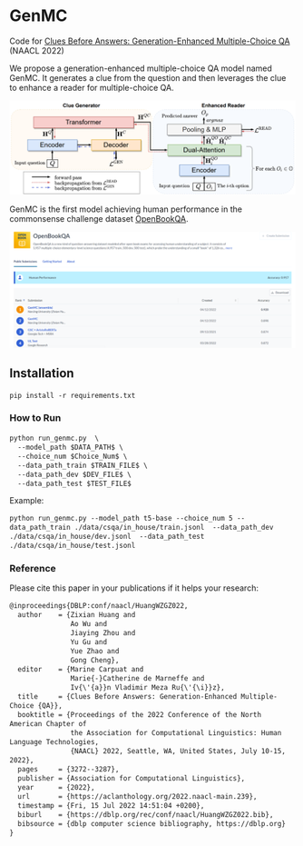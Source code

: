 # GenMC

Code for [Clues Before Answers: Generation-Enhanced Multiple-Choice QA ](https://arxiv.org/pdf/2205.00274.pdf) (NAACL 2022)

We propose a generation-enhanced multiple-choice QA model named GenMC. It generates a clue from the question and then leverages the clue to enhance a reader for multiple-choice QA.

![model](model.png)


GenMC is the first model achieving human performance in the commonsense challenge dataset [OpenBookQA](https://leaderboard.allenai.org/open_book_qa/submissions/public). 

![leaderboard](leaderboard.png)

## Installation
```angular2html
pip install -r requirements.txt
```


### How to Run

```angular2html
python run_genmc.py  \
  --model_path $DATA_PATH$ \
  --choice_num $Choice_Num$ \
  --data_path_train $TRAIN_FILE$ \
  --data_path_dev $DEV_FILE$ \
  --data_path_test $TEST_FILE$ 
```

Example:
```
python run_genmc.py --model_path t5-base --choice_num 5 --data_path_train ./data/csqa/in_house/train.jsonl  --data_path_dev ./data/csqa/in_house/dev.jsonl  --data_path_test ./data/csqa/in_house/test.jsonl 
```

### Reference

Please cite this paper in your publications if it helps your research:

```
@inproceedings{DBLP:conf/naacl/HuangWZGZ022,
  author    = {Zixian Huang and
               Ao Wu and
               Jiaying Zhou and
               Yu Gu and
               Yue Zhao and
               Gong Cheng},
  editor    = {Marine Carpuat and
               Marie{-}Catherine de Marneffe and
               Iv{\'{a}}n Vladimir Meza Ru{\'{\i}}z},
  title     = {Clues Before Answers: Generation-Enhanced Multiple-Choice {QA}},
  booktitle = {Proceedings of the 2022 Conference of the North American Chapter of
               the Association for Computational Linguistics: Human Language Technologies,
               {NAACL} 2022, Seattle, WA, United States, July 10-15, 2022},
  pages     = {3272--3287},
  publisher = {Association for Computational Linguistics},
  year      = {2022},
  url       = {https://aclanthology.org/2022.naacl-main.239},
  timestamp = {Fri, 15 Jul 2022 14:51:04 +0200},
  biburl    = {https://dblp.org/rec/conf/naacl/HuangWZGZ022.bib},
  bibsource = {dblp computer science bibliography, https://dblp.org}
}
```
